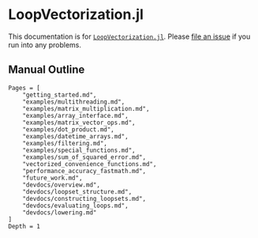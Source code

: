 # LoopVectorization.jl

This documentation is for 
[`LoopVectorization.jl`](https://github.com/JuliaSIMD/LoopVectorization.jl).
Please [file an issue](https://github.com/JuliaSIMD/LoopVectorization.jl/issues/new) 
if you run into any problems.

## Manual Outline

```@contents
Pages = [
    "getting_started.md",
    "examples/multithreading.md",
    "examples/matrix_multiplication.md",
    "examples/array_interface.md",
    "examples/matrix_vector_ops.md",
    "examples/dot_product.md",
    "examples/datetime_arrays.md",
    "examples/filtering.md",
    "examples/special_functions.md",
    "examples/sum_of_squared_error.md",
    "vectorized_convenience_functions.md",
    "performance_accuracy_fastmath.md",
    "future_work.md",
    "devdocs/overview.md",
    "devdocs/loopset_structure.md",
    "devdocs/constructing_loopsets.md",
    "devdocs/evaluating_loops.md",
    "devdocs/lowering.md"
]
Depth = 1
```


